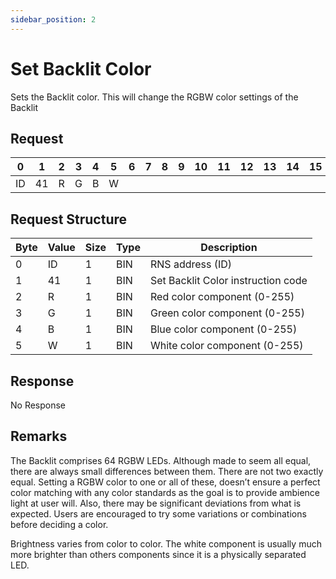 ```yaml
---
sidebar_position: 2
---
```


# Set Backlit Color

Sets the Backlit color. This will change the RGBW color settings of the Backlit

## Request

| 0  | 1  | 2  | 3  | 4  | 5  | 6  | 7  | 8  | 9  | 10 | 11 | 12 | 13 | 14 | 15 | 16 | 17 | 18 | 19 | 20 | 21 | 22 | 23 | 24 | 25 | 26 | 27 | 28 | 29 | 30 | 31 |
|----|----|----|----|----|----|----|----|----|----|----|----|----|----|----|----|----|----|----|----|----|----|----|----|----|----|----|----|----|----|----|----|
| ID | 41 |  R  | G | B   | W   |     |    |    |    |    |    |    |    |    |    |    |    |    |    |    |    |    |    |    |    |    |    |    |    |    |  |

## Request Structure

| Byte | Value | Size | Type | Description                                 |
|------|-------|------|------|---------------------------------------------|
| 0    | ID    | 1    | BIN  | RNS address (ID)                           |
| 1    | 41    | 1    | BIN  | Set Backlit Color instruction code         |
| 2    | R     | 1    | BIN  | Red color component (0-255)                |
| 3    | G     | 1    | BIN  | Green color component (0-255)              |
| 4    | B     | 1    | BIN  | Blue color component (0-255)               |
| 5    | W     | 1    | BIN  | White color component (0-255)              |

## Response

No Response

## Remarks

The Backlit comprises 64 RGBW LEDs. Although made to seem all equal, there are always small
differences between them. There are not two exactly equal. Setting a RGBW color to one or all of
these, doesn’t ensure a perfect color matching with any color standards as the goal is to provide
ambience light at user will. Also, there may be significant deviations from what is expected. Users
are encouraged to try some variations or combinations before deciding a color.

Brightness varies from color to color. The white component is usually much more brighter than others
components since it is a physically separated LED.

